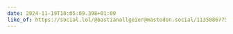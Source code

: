 ```yaml
---
date: 2024-11-19T10:05:09.398+01:00
like_of: https://social.lol/@bastianallgeier@mastodon.social/113508677545653603
---
```

